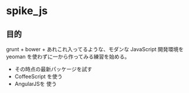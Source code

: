 spike_js
========

目的
----

grunt + bower + あれこれ入ってるような、モダンな JavaScript 開発環境を yeoman を使わずに一から作ってみる練習を始める。

* その時点の最新パッケージを試す
* CoffeeScript を使う
* AngularJSを 使う
